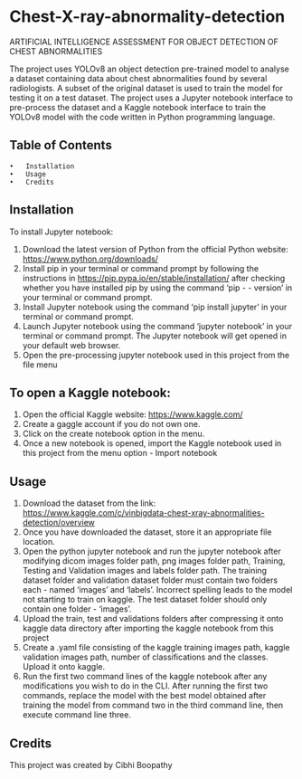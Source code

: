 # Chest-X-ray-abnormality-detection
ARTIFICIAL INTELLIGENCE ASSESSMENT FOR OBJECT DETECTION OF CHEST ABNORMALITIES

The project uses YOLOv8 an object detection pre-trained model to analyse a dataset containing data about chest abnormalities found by several radiologists. A subset of the original dataset is used to train the model for testing it on a test dataset. The project uses a Jupyter notebook interface to pre-process the dataset and a Kaggle notebook interface to train the YOLOv8 model with the code written in Python programming language.

## Table of Contents
	•	Installation
	•	Usage
	•	Credits


## Installation
To install Jupyter notebook:
1. Download the latest version of Python from the official Python website: https://www.python.org/downloads/
2. Install pip in your terminal or command prompt by following the instructions in https://pip.pypa.io/en/stable/installation/ after checking whether you have installed pip by using the command ‘pip - - version’ in your terminal or command prompt.
3. Install Jupyter notebook using the command ‘pip install jupyter’ in your terminal or command prompt.
4. Launch Jupyter notebook using the command ‘jupyter notebook’ in your terminal or command prompt. The Jupyter notebook will get opened in your default web browser.
5. Open the pre-processing jupyter notebook used in this project from the file menu

## To open a Kaggle notebook:
1. Open the official Kaggle website: https://www.kaggle.com/
2. Create a gaggle account if you do not own one.
3. Click on the create notebook option in the menu.
4. Once a new notebook is opened, import the Kaggle notebook used in this project from the menu option - Import notebook

## Usage
1. Download the dataset from the link: https://www.kaggle.com/c/vinbigdata-chest-xray-abnormalities-detection/overview
2. Once you have downloaded the dataset, store it an appropriate file location.
3. Open the python jupyter notebook and run the jupyter notebook after modifying dicom images folder path, png images folder path, Training, Testing and Validation images and labels folder path. The training dataset folder and validation dataset folder must contain two folders each - named ‘images’ and ‘labels’. Incorrect spelling leads to the model not starting to train on kaggle. The test dataset folder should only contain one folder - ‘images’.
4. Upload the train, test and validations folders after compressing it onto kaggle data directory after importing the kaggle notebook from this project
5. Create a .yaml file consisting of the kaggle training images path, kaggle validation images path, number of classifications and the classes. Upload it onto kaggle.
6. Run the first two command lines of the kaggle notebook after any modifications you wish to do in the CLI. After running the first two commands, replace the model with the best model obtained after training the model from command two in the third command line, then execute command line three.

## Credits
This project was created by Cibhi Boopathy

